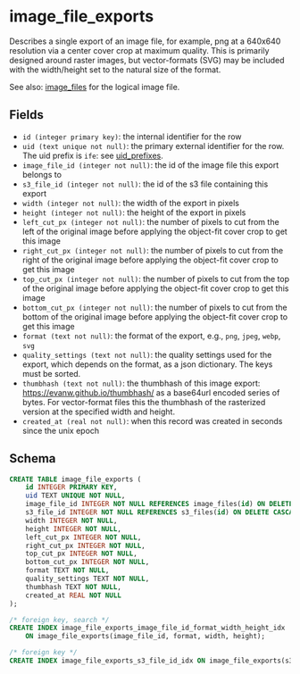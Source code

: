 # image_file_exports

Describes a single export of an image file, for example, png at a 640x640
resolution via a center cover crop at maximum quality. This is primarily
designed around raster images, but vector-formats (SVG) may be included
with the width/height set to the natural size of the format.

See also: [image_files](image_files.md) for the logical image file.

## Fields

- `id (integer primary key)`: the internal identifier for the row
- `uid (text unique not null)`: the primary external identifier for the row. The
  uid prefix is `ife`: see [uid_prefixes](../uid_prefixes.md).
- `image_file_id (integer not null)`: the id of the image file this export belongs to
- `s3_file_id (integer not null)`: the id of the s3 file containing this export
- `width (integer not null)`: the width of the export in pixels
- `height (integer not null)`: the height of the export in pixels
- `left_cut_px (integer not null)`: the number of pixels to cut from the left of the
  original image before applying the object-fit cover crop to get this image
- `right_cut_px (integer not null)`: the number of pixels to cut from the right of the
  original image before applying the object-fit cover crop to get this image
- `top_cut_px (integer not null)`: the number of pixels to cut from the top of the
  original image before applying the object-fit cover crop to get this image
- `bottom_cut_px (integer not null)`: the number of pixels to cut from the bottom of the
  original image before applying the object-fit cover crop to get this image
- `format (text not null)`: the format of the export, e.g., `png`, `jpeg`, `webp`, `svg`
- `quality_settings (text not null)`: the quality settings used for the export, which depends
  on the format, as a json dictionary. The keys must be sorted.
- `thumbhash (text not null)`: the thumbhash of this image export:
  https://evanw.github.io/thumbhash/ as a base64url encoded series of bytes.
  For vector-format files this the thumbhash of the rasterized version at the
  specified width and height.
- `created_at (real not null)`: when this record was created in seconds since
  the unix epoch

## Schema

```sql
CREATE TABLE image_file_exports (
    id INTEGER PRIMARY KEY,
    uid TEXT UNIQUE NOT NULL,
    image_file_id INTEGER NOT NULL REFERENCES image_files(id) ON DELETE CASCADE,
    s3_file_id INTEGER NOT NULL REFERENCES s3_files(id) ON DELETE CASCADE,
    width INTEGER NOT NULL,
    height INTEGER NOT NULL,
    left_cut_px INTEGER NOT NULL,
    right_cut_px INTEGER NOT NULL,
    top_cut_px INTEGER NOT NULL,
    bottom_cut_px INTEGER NOT NULL,
    format TEXT NOT NULL,
    quality_settings TEXT NOT NULL,
    thumbhash TEXT NOT NULL,
    created_at REAL NOT NULL
);

/* foreign key, search */
CREATE INDEX image_file_exports_image_file_id_format_width_height_idx
    ON image_file_exports(image_file_id, format, width, height);

/* foreign key */
CREATE INDEX image_file_exports_s3_file_id_idx ON image_file_exports(s3_file_id);
```
